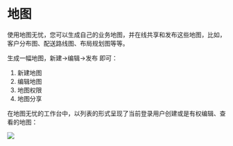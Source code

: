 # 地图
使用地图无忧，您可以生成自己的业务地图，并在线共享和发布这些地图，比如，客户分布图、配送路线图、布局规划图等等。

生成一幅地图，新建->编辑->发布 即可：
1. 新建地图
2. 编辑地图
3. 地图权限
4. 地图分享


在地图无忧的工作台中，以列表的形式呈现了当前登录用户创建或是有权编辑、查看的地图：

![](http://pic.dituwuyou.com/map%2Fpicture%2Fmaplist.jpg)


